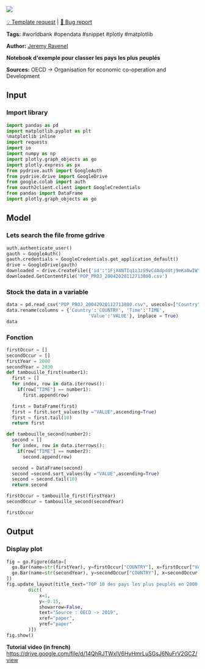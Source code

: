 <a href="https://app.naas.ai/user-redirect/naas/downloader?url=https://raw.githubusercontent.com/jupyter-naas/awesome-notebooks/master/WorldBank/WorldBank_Most_populated_countries.ipynb" target="_parent"><img src="https://naasai-public.s3.eu-west-3.amazonaws.com/open_in_naas.svg"/></a><br><br><a href="https://github.com/jupyter-naas/awesome-notebooks/issues/new?assignees=&labels=&template=template-request.md&title=Tool+-+Action+of+the+notebook+">💡 Template request</a> | <a href="https://github.com/jupyter-naas/awesome-notebooks/issues/new?assignees=&labels=&template=bug_report.md&title=WorldBank+-+Most+populated+countries:+Error+short+description">🚨 Bug report</a>

**Tags:** #worldbank #opendata #snippet #plotly #matplotlib

**Author:** [Jeremy Ravenel](https://www.linkedin.com/in/ACoAAAJHE7sB5OxuKHuzguZ9L6lfDHqw--cdnJg/)

**Notebook d'exemple pour classer les pays les plus peuplés**

**Sources:**
OECD -> Organisation for economic co-operation and Development

## Input

### Import library


```python
import pandas as pd
import matplotlib.pyplot as plt
%matplotlib inline
import requests
import io
import numpy as np
import plotly.graph_objects as go
import plotly.express as px
from pydrive.auth import GoogleAuth
from pydrive.drive import GoogleDrive
from google.colab import auth
from oauth2client.client import GoogleCredentials
from pandas import DataFrame
import plotly.graph_objects as go
```

## Model

### Lets search the file frome gdrive


```python
auth.authenticate_user()
gauth = GoogleAuth()
gauth.credentials = GoogleCredentials.get_application_default()
drive = GoogleDrive(gauth)
downloaded = drive.CreateFile({'id':"1FjX4NTIq1z3zS9vCdAdpddtj9mKa0wIW"})   # replace the id with id of file you want to access
downloaded.GetContentFile('POP_PROJ_20042020112713800.csv')
```

### Stock the data in a variable


```python
data = pd.read_csv("POP_PROJ_20042020112713800.csv", usecols=["Country", "Time", "Value"])
data.rename(columns = {'Country':'COUNTRY', 'Time':'TIME', 
                              'Value':'VALUE'}, inplace = True) 
data
```

### Fonction


```python
firstOccur = []
secondOccur = []
firstYear = 2000
secondYear = 2030
def tambouille_first(number1):
  first = []
  for index, row in data.iterrows():
    if(row["TIME"] == number1):
      first.append(row)

  first = DataFrame(first)
  first = first.sort_values(by ="VALUE",ascending=True)
  first = first.tail(10)
  return first

def tambouille_second(number2):
  second = []
  for index, row in data.iterrows():
    if(row["TIME"] == number2):
      second.append(row)

  second = DataFrame(second)
  second =second.sort_values(by ="VALUE",ascending=True)
  second = second.tail(10)
  return second

firstOccur = tambouille_first(firstYear)
secondOccur = tambouille_second(secondYear)

firstOccur

```

## Output

### Display plot


```python
fig = go.Figure(data=[
  go.Bar(name=str(firstYear), y=firstOccur["COUNTRY"], x=firstOccur["VALUE"],orientation='h'),
  go.Bar(name=str(secondYear), y=secondOccur["COUNTRY"], x=secondOccur["VALUE"],orientation='h'),
])
fig.update_layout(title_text="TOP 10 des pays les plus peuplés en 2000 avec prévision 2030", annotations=[
        dict(
            x=1,
            y=-0.15,
            showarrow=False,
            text="Source : OECD -> 2019",
            xref="paper",
            yref="paper"
        )])
fig.show()
```

**Tutorial video (in french)**
https://drive.google.com/file/d/14QhRJTWxlV6HyHmrLuSGsJ6NuFrV2GCZ/view
